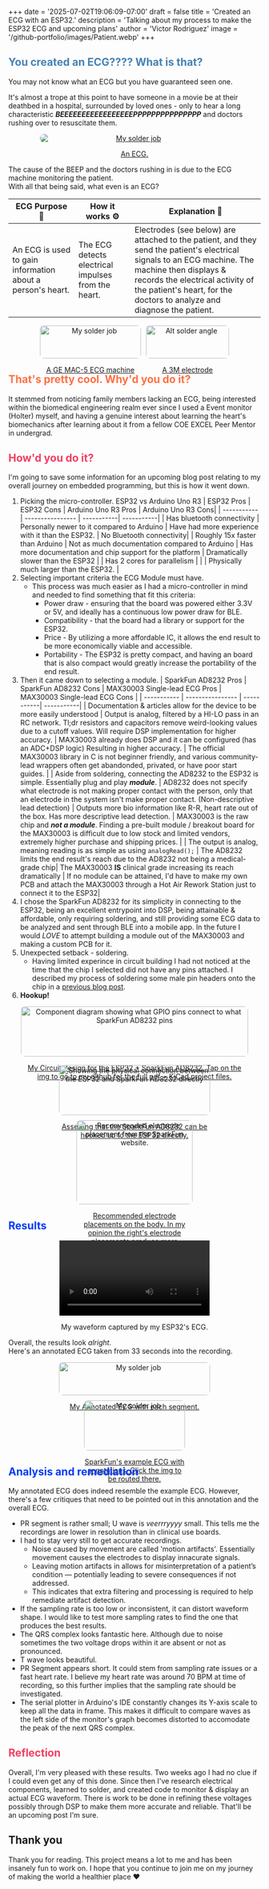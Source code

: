 +++
date = '2025-07-02T19:06:09-07:00'
draft = false
title = 'Created an ECG with an ESP32.'
description = 'Talking about my process to make the ESP32 ECG and upcoming plans'
author = 'Victor Rodriguez'
image = '/github-portfolio/images/Patient.webp'
+++

## <span style="color:#4682B4">You created an ECG???? What is that?</span>


You may not know what an ECG but you have guaranteed seen one.


It's almost a trope at this point to have someone in a movie be at their deathbed in a hospital, surrounded by loved ones - only to hear a long characteristic ***BEEEEEEEEEEEEEEEEEPPPPPPPPPPPPPPP*** and doctors rushing over to resuscitate them.

[comment]: # (More separates the main content from the Hugo summary)

<!--more-->

<div style="text-align: center; max-width: 75%; margin: 0 auto;">
  <a href="/github-portfolio/images/esp_ecg_blog/ECG_example.jpg">
    <img src="/github-portfolio/images/esp_ecg_blog/ECG_example.jpg" alt="My solder job" 
         style="display: block; max-width: 100%; height: auto; border-radius: 8px; margin: 0 auto;">
    <p style="font-size: 14px;">An ECG.</p>
  </a>
</div>

The cause of the BEEP and the doctors rushing in is due to the ECG machine monitoring the patient. 
</br> With all that being said, what even is an ECG?

| ECG Purpose 💖     | How it works ⚙️  | Explanation 🧠| 
| ----------- | ---------------- | -----------|  
| An ECG is used to gain information about a person's heart.      | The ECG detects electrical impulses from the heart. | Electrodes (see below) are attached to the patient, and they send the patient's electrical signals to an ECG machine. The machine then displays & records the electrical activity of the patient's heart, for the doctors to analyze and diagnose the patient. |

<div style="display: flex; flex-wrap: wrap; gap: 10px; justify-content: center;">
  <div style="text-align: center; flex: 1 1 300px; max-width: 40%;">
    <a href="/github-portfolio/images/esp_ecg_blog/MAC-5.jpg">
      <img src="/github-portfolio/images/esp_ecg_blog/MAC-5.jpg" alt="My solder job" style="width: 100%; border-radius: 8px;">
      <p style="font-size: 14px;">A GE MAC-5 ECG machine</p>
    </a>
  </div>

  <div style="text-align: center; flex: 1 1 300px; max-width: 33%;">
    <a href="/github-portfolio/images/esp_ecg_blog/Electrode.jpg">
      <img src="/github-portfolio/images/esp_ecg_blog/Electrode.jpg" alt="Alt solder angle" style="width: 100%; border-radius: 8px;">
      <p style="font-size: 14px;">A 3M electrode </p>
    </a>
  </div>
</div>

## <span style="color: #ff7043 ">That's pretty cool. Why'd you do it?</span> 

It stemmed from noticing family members lacking an ECG, being interested within the biomedical engineering realm ever since I used a Event monitor (Holter) myself, and having a genuine interest about learning the heart's biomechanics after learning about it from a fellow COE EXCEL Peer Mentor in undergrad.

## <span style="color: #f33e62 ">How'd  you do it?</span> 

I'm going to save some information for an upcoming blog post relating to my overall journey on embedded programming, but this is how it went down.

1. Picking the micro-controller. ESP32 vs Arduino Uno R3
    | ESP32 Pros     | ESP32 Cons | Arduino Uno R3 Pros |   Arduino Uno R3 Cons| 
    | ----------- | ---------------- | -----------|  -----------|
    | Has bluetooth connectivity     | Personally newer to it compared to Arduino | Have had more experience with it than the ESP32. |  No Bluetooth connectivity| 
    | Roughly 15x faster than Arduino | Not as much documentation compared to Arduino | Has more documentation and chip support for the platform | Dramatically slower than the ESP32 | 
    | Has 2 cores for parallelism |  | | Physically much larger than the ESP32. |  
2. Selecting important criteria the ECG Module must have.
    - This process was much easier as I had a micro-controller in mind and needed to find something that fit this criteria:
        - Power draw - ensuring that the board was powered either 3.3V or 5V, and ideally has a continuous low power draw for BLE.
        - Compatibility - that the board had a library or support for the ESP32.
        - Price - By utilizing a more affordable IC, it allows the end result to be more economically viable and accessible.
        - Portability - The ESP32 is pretty compact, and having an board that is also compact would greatly increase the portability of the end result.
3. Then it came down to selecting a module.
      |  SparkFun AD8232 Pros   | SparkFun AD8232 Cons | MAX30003 Single-lead ECG Pros | MAX30003 Single-lead ECG Cons | 
      | ----------- | ---------------- | -----------|  -----------|
      | Documentation & articles allow for the device to be more easily understood  | Output is analog, filtered by a HI-LO pass in an RC network. Tl;dr resistors and capacitors remove weird-looking values due to a cutoff values. Will require DSP implementation for higher accuracy.  | MAX30003 already does DSP and it can be configured (has an ADC+DSP logic) Resulting in higher accuracy. |  The official MAX30003 library in C is not beginner friendly, and various community-lead wrappers often get abandonded, privated, or have poor start guides. | 
      | Aside from soldering, connecting the AD8232 to the ESP32 is simple. Essentially plug and play ***module***. | AD8232 does not specify what electrode is not making proper contact with the person, only that an electrode in the system isn't make proper contact. (Non-descriptive lead detection) | Outputs more bio information like R-R, heart rate out of the box. Has more descriptive lead detection.  | MAX30003 is the raw chip and ***not a module***.  Finding a pre-built module / breakout board for the MAX30003 is difficult due to low stock and limited vendors, extremely higher purchase and shipping prices. | 
      | The output is analog, meaning reading is as simple as using `analogRead();` | The AD8232 limits the end result's  reach due to the AD8232 not being a medical-grade chip| The MAX30003  **IS** clinical grade increasing its reach dramatically | If no module can be attained, I'd have to make my own PCB and attach the MAX30003 through a  Hot Air Rework Station just to connect it to the ESP32| 
4. I chose the SparkFun AD8232 for its simplicity in connecting to the ESP32, being an excellent entrypoint into DSP, being attainable & affordable, only requiring soldering, and still providing some ECG data to be analyzed and sent through BLE into a mobile app. In the future I would *LOVE* to attempt building a module out of the MAX30003 and making a custom PCB for it.
5. Unexpected setback - soldering.
    - Having limited experince in circuit building I had not noticed at the time that the chip I selected did not have any pins attached. I described my process of soldering some male pin headers onto the chip in a [previous blog post](/github-portfolio/blogs/my-first-time-soldering/).
6. **Hookup!**
<div style="display: flex; flex-wrap: wrap; gap: 10px; justify-content: center;">
    <div style="text-align: center; max-width: 90%;">
      <a href="https://github.com/Sudo-Victor-Victory/ESP32-ECG/blob/main/ESP_ECG.pdf">
      <img src="/github-portfolio/images/esp_ecg_blog/SparkFun_AD8232_ESP32_Circuit_Design.png" alt="Component diagram showing what GPIO pins connect to what SparkFun AD8232 pins" style="width: 100%; border-radius: 8px;">
      <p style="font-size: 14px;">My Circuit design for the ESP32 + SparkFun AD8232. Tap on the img to go to my github for the full pdf + KiCad project files.</p>
      </a>
    </div>
</div>

</br>
<div style="display: flex; flex-wrap: wrap; gap: 10px; justify-content: center;">
  <div style="text-align: center; flex: 1 1 300px; max-width: 60%;">
      <a href="/github-portfolio/images/first_time_soldering_blog/My_Solder_Job.jpg">
      <img src="/github-portfolio/images/first_time_soldering_blog/My_Solder_Job.jpg" alt="Showing the physical connection between the ESP32 and SparkFun AD8232 directly" style="width: 100%; border-radius: 8px;">
      <p style="font-size: 14px;">Asserting that the SparkFun AD8232 can be hooked up to the ESP32 directly.</p>
      </a>
    </div>
    <div style="text-align: center; flex: 1 1 300px; max-width: 46%;">
      <a href="/github-portfolio/images/esp_ecg_blog/Sparkfun_Electrode_hookups.png">
      <img src="/github-portfolio/images/esp_ecg_blog/Sparkfun_Electrode_hookups.png" alt="Recommended electrode placement from the SparkFun website." style="width: 100%; border-radius: 8px;">
      <p style="font-size: 14px;">Recommended electrode placements on the body. In my opinion the right's electrode placements produce more accurate results. </p>
      </a>
    </div>
</div>

## <span style="color: #003bf7 ">Results</span> 

<div style="text-align: center;">
  <video style="max-width: 100%; " controls>
    <source src="/github-portfolio/images/esp_ecg_blog/ECG_SerialPlotter_Recording.mp4" type="video/mp4">
    Your browser does not support the video tag.
  </video>
  <p style="font-size: 14px;">My waveform captured by my ESP32's ECG.</p>
</div>

Overall, the results look *alright*. </br> Here's an annotated ECG taken from 33 seconds into the recording. 
<div style="display: flex; flex-wrap: wrap; gap: 10px; justify-content: center;">
    <div style="text-align: center; flex: 1 1 300px; max-width: 60%;">
      <a href="/github-portfolio/images/esp_ecg_blog/My_annotated_ECG.png">
      <img src="/github-portfolio/images/esp_ecg_blog/My_annotated_ECG.png" alt="My solder job" style="width: 100%; border-radius: 8px;">
      <p style="font-size: 14px;">My Annotated ECG with each segment. </p>
      </a>
    </div>
        <div style="text-align: center; flex: 1 1 300px; max-width: 40%;">
      <a href="https://learn.sparkfun.com/tutorials/ad8232-heart-rate-monitor-hookup-guide/all#understanding-the-ecg">
      <img src="/github-portfolio/images/esp_ecg_blog/SparFun_Example_ECG.png" alt="My solder job" style="width: 100%; border-radius: 8px;">
      <p style="font-size: 14px;">SparkFun's example ECG with annotations. Click the img to be routed there.</p>
      </a>
    </div>
</div>

## <span style="color: #003bf7 ">Analysis and remediation</span> 

My annotated ECG does indeed resemble the example ECG. However, there's a few critiques that need to be pointed out in this annotation and the overall ECG.
- PR segment is rather small; U wave is *veerrryyyy* small. This tells me the recordings are lower in resolution than in clinical use boards.
- I had to stay very still to get accurate recordings.
  - Noise caused by movement are called 'motion artifacts'. Essentially movement causes the electrodes to display innacurate signals.
  - Leaving motion artifacts in allows for misinterpretation of a patient’s condition — potentially leading to severe consequences if not addressed.
  - This indicates that extra filtering and processing is required to help remediate artifact detection.
-  If the sampling rate is too low or inconsistent, it can distort waveform shape. I would like to test more sampling rates to find the one that produces the best results.
- The QRS complex looks fantastic here. Although due to noise sometimes the two voltage drops within it are absent or not as pronounced.
- T wave looks beautiful.
- PR Segment appears short. It could stem from sampling rate issues or a fast heart rate. I believe my heart rate was around 70 BPM at time of recording, so this further implies that the sampling rate should be investigated. 
-  The serial plotter in Arduino's IDE constantly changes its Y-axis scale to keep all the data in frame. This makes it difficult to compare waves as the left side of the monitor's graph becomes distorted to accomodate the peak of the next QRS complex.

## <span style="color: #f33e62 ">Reflection</span> 
Overall, I'm very pleased with these results. Two weeks ago I had no clue if I could even get any of this done. Since then I've research electrical components, learned to solder, and  created code to monitor & display an actual ECG waveform. There is work to be done in refining these voltages possibly through DSP to make them more accurate and reliable. That'll be an upcoming post I'm sure.

## Thank you
Thank you for reading. This project means a lot to me and has been insanely fun to work on. I hope that you continue to join me on my journey of making the world a healthier place :heart:

